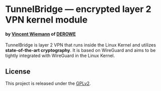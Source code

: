 # TunnelBridge &mdash; encrypted layer 2 VPN kernel module
#### by [Vincent Wiemann](mailto:vincent.wiemann@ironai.com) of [DEROWE](https://derowe.com/)

TunnelBridge is layer 2 VPN that runs inside the Linux Kernel and utilizes **state-of-the-art cryptography**. It is based on WireGuard and aims to be tightly integrated with WireGuard in the Linux Kernel.

## License

This project is released under the [GPLv2](COPYING).
